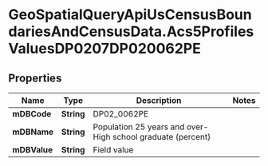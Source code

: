 # GeoSpatialQueryApiUsCensusBoundariesAndCensusData.Acs5ProfilesValuesDP0207DP020062PE

## Properties

Name | Type | Description | Notes
------------ | ------------- | ------------- | -------------
**mDBCode** | **String** | DP02_0062PE | 
**mDBName** | **String** | Population 25 years and over- High school graduate (percent) | 
**mDBValue** | **String** | Field value | 


